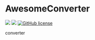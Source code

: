 # AwesomeConverter

![](https://img.shields.io/badge/language-Typescript-red) ![](https://img.shields.io/badge/version-0.1.0-brightgreen) [![GitHub license](https://img.shields.io/badge/license-MIT-blue.svg)](https://github.com/myyrakle/AwesomeConverter/blob/master/LICENSE) 

converter
